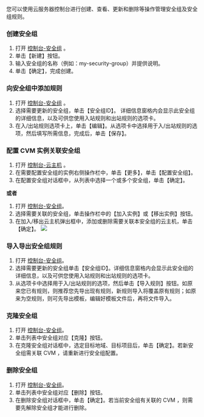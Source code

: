 您可以使用云服务器控制台进行创建、查看、更新和删除等操作管理安全组及安全组规则。
### 创建安全组

 1. 打开 [控制台-安全组](https://console.tce.fsphere.cn/cvm/securitygroup) 。
 2. 单击【新建】按钮。
 3. 输入安全组的名称（例如：my-security-group）并提供说明。
 4. 单击【确定】，完成创建。

### 向安全组中添加规则

 1. 打开 [控制台-安全组](https://console.tce.fsphere.cn/cvm/securitygroup) 。
 2. 选择需要更新的安全组，单击【安全组ID】。 详细信息窗格内会显示此安全组的详细信息，以及可供您使用入站规则和出站规则的选项卡。
 3. 在入/出站规则选项卡上，单击【编辑】。从选项卡中选择用于入/出站规则的选项，然后填写所需信息，完成后，单击【保存】。

### 配置 CVM 实例关联安全组

 1. 打开 [控制台-云主机](https://console.tce.fsphere.cn/cvm/) 。
 2. 在需要配置安全组的实例右侧操作栏中，单击【更多】，单击【配置安全组】。
 3. 在配置安全组对话框中，从列表中选择一个或多个安全组，单击【确定】。

**或者**

 1. 打开 [控制台-安全组](https://console.tce.fsphere.cn/cvm/securitygroup)。
 2. 选择需要关联的安全组，单击操作栏中的【加入实例】或【移出实例】按钮。
 3. 在加入/移出云主机弹出框中，添加或删除需要关联本安全组的云主机，单击【确定】。
 ![](http://imgcache.tcecqpoc.fsphere.cn/image/mc.qcloudimg.com/static/img/064ce4c28658b8fdc2015bcb58deafdd/image.png)

### 导入导出安全组规则
 1. 打开 [控制台-安全组](https://console.tce.fsphere.cn/cvm/securitygroup)。
 2. 选择需要更新的安全组单击【安全组ID】。详细信息窗格内会显示此安全组的详细信息，以及可供您使用入站规则和出站规则的选项卡。
 3. 从选项卡中选择用于入/出站规则的选项，然后单击【导入规则】按钮。如原来您已有规则，则推荐您先导出现有规则，新规则导入将覆盖原有规则；如原来为空规则，则可先导出模板，编辑好模板文件后，再将文件导入。

### 克隆安全组

 1. 打开 [控制台-安全组](https://console.tce.fsphere.cn/cvm/securitygroup)。
 2. 单击列表中安全组对应【克隆】按钮。
 3. 在克隆安全组对话框中，选定目标地域、目标项目后，单击【确定】。若新安全组需关联 CVM ，请重新进行安全组配置。

### 删除安全组

 1. 打开 [控制台-安全组](https://console.tce.fsphere.cn/cvm/securitygroup)。
 2. 单击列表中安全组对应【删除】按钮。
 3. 在删除安全组对话框中，单击【确定】。若当前安全组有关联的 CVM ，则需要先解除安全组才能进行删除。
